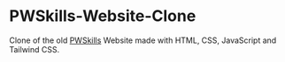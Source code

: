 # PWSkills-Website-Clone
Clone of the old [PWSkills](https://pwskills.com/) Website made with HTML, CSS, JavaScript and Tailwind CSS.
